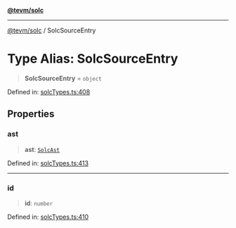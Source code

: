 [**@tevm/solc**](../README.md)

***

[@tevm/solc](../globals.md) / SolcSourceEntry

# Type Alias: SolcSourceEntry

> **SolcSourceEntry** = `object`

Defined in: [solcTypes.ts:408](https://github.com/evmts/compiler/blob/main/packages/solc/src/solcTypes.ts#L408)

## Properties

### ast

> **ast**: [`SolcAst`](SolcAst.md)

Defined in: [solcTypes.ts:413](https://github.com/evmts/compiler/blob/main/packages/solc/src/solcTypes.ts#L413)

***

### id

> **id**: `number`

Defined in: [solcTypes.ts:410](https://github.com/evmts/compiler/blob/main/packages/solc/src/solcTypes.ts#L410)
